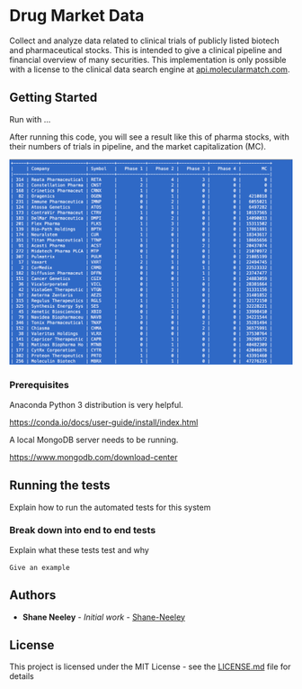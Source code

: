 # Drug Market Data

Collect and analyze data related to clinical trials of publicly listed biotech and pharmaceutical stocks. This is intended to give a clinical pipeline and financial overview of many securities. This implementation is only possible with a license to the clinical data search engine at [api.molecularmatch.com](http://api.molecularmatch.com).

## Getting Started

Run with ...

After running this code, you will see a result like this of pharma stocks, with their numbers of trials in pipeline, and the market capitalization (MC).

![](resources/result.png)

### Prerequisites

Anaconda Python 3 distribution is very helpful.

https://conda.io/docs/user-guide/install/index.html

A local MongoDB server needs to be running.

https://www.mongodb.com/download-center

## Running the tests

Explain how to run the automated tests for this system

### Break down into end to end tests

Explain what these tests test and why

```
Give an example
```

## Authors

* **Shane Neeley** - *Initial work* - [Shane-Neeley](https://github.com/Shane-Neeley)

## License

This project is licensed under the MIT License - see the [LICENSE.md](LICENSE.md) file for details
